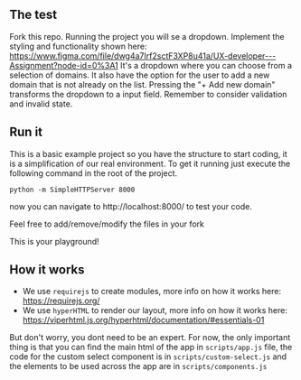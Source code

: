 ## The test
Fork this repo.
Running the project you will se a dropdown.
Implement the styling and functionality shown here: 
https://www.figma.com/file/dwg4a7Irf2sctF3XP8u41a/UX-developer---Assignment?node-id=0%3A1
It's a dropdown where you can choose from a selection of domains.
It also have the option for the user to add a new domain that is not already on the list.
Pressing the "+ Add new domain" transforms the dropdown to a input field.
Remember to consider validation and invalid state.

## Run it

This is a basic example project so you have the structure to start coding, it is a simplification of our real environment.
To get it running just execute the following command in the root of the project.

`python -m SimpleHTTPServer 8000`

now you can navigate to http://localhost:8000/ to test your code.

Feel free to add/remove/modify the files in your fork

This is your playground!

## How it works

- We use `requirejs` to create modules, more info on how it works here: https://requirejs.org/
- We use `hyperHTML` to render our layout, more info on how it works here: https://viperhtml.js.org/hyperhtml/documentation/#essentials-01

But don't worry, you dont need to be an expert.
For now, the only important thing is that you can find the main html of the app in `scripts/app.js` file, the code for the custom select component is in `scripts/custom-select.js` and the elements to be used across the app are in `scripts/components.js`
